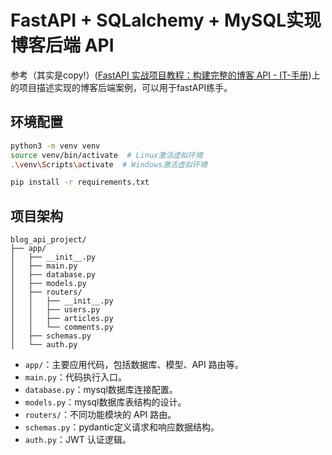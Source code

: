 # FastAPI + SQLalchemy + MySQL实现博客后端 API

参考（其实是copy!）([FastAPI 实战项目教程：构建完整的博客 API - IT-手册](https://buffaloboyhlh.github.io/it-handbooks/Web篇/FastAPI/practice/#6))上的项目描述实现的博客后端案例，可以用于fastAPI练手。

## 环境配置

```bash
python3 -m venv venv
source venv/bin/activate  # Linux激活虚拟环境
.\venv\Scripts\activate  # Windows激活虚拟环境

pip install -r requirements.txt
```


## 项目架构

```properties
blog_api_project/
├── app/
│   ├── __init__.py
│   ├── main.py
│   ├── database.py
│   ├── models.py
│   ├── routers/
│   │   ├── __init__.py
│   │   ├── users.py
│   │   ├── articles.py
│   │   └── comments.py
│   ├── schemas.py
│   └── auth.py
```

- `app/`：主要应用代码，包括数据库、模型、API 路由等。
- `main.py`：代码执行入口。
- `database.py`：mysql数据库连接配置。
- `models.py`：mysql数据库表结构的设计。
- `routers/`：不同功能模块的 API 路由。
- `schemas.py`：pydantic定义请求和响应数据结构。
- `auth.py`：JWT 认证逻辑。